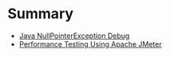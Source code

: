 # Summary

* [Java NullPointerException Debug](NullPointerException.md)
* [Performance Testing Using Apache JMeter](Performance-Testing-Using-Apache-JMeter-master/PerformanceTest.md)
